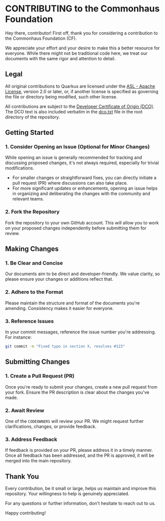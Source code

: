 # CONTRIBUTING to the Commonhaus Foundation

Hey there, contributor! First off, thank you for considering a contribution to the Commonhaus Foundation (CF).

We appreciate your effort and your desire to make this a better resource for everyone.
While there might not be traditional code here, we treat our documents with the same rigor and attention to detail.

## Legal

All original contributions to Quarkus are licensed under the
[ASL - Apache License](https://www.apache.org/licenses/LICENSE-2.0), version 2.0 or later,
or, if another license is specified as governing the file or directory being modified, such other license.

All contributions are subject to the [Developer Certificate of Origin (DCO)](https://developercertificate.org/).
The DCO text is also included verbatim in the [dco.txt](dco.txt) file in the root directory of the repository.

## Getting Started

### 1. Consider Opening an Issue (Optional for Minor Changes)

While opening an issue is generally recommended for tracking and discussing proposed changes, it's not always required, especially for trivial modifications.

- For smaller changes or straightforward fixes, you can directly initiate a pull request (PR) where discussions can also take place.
- For more significant updates or enhancements, opening an issue helps in organizing and deliberating the changes with the community and relevant teams.

### 2. Fork the Repository

Fork the repository to your own GitHub account.
This will allow you to work on your proposed changes independently before submitting them for review.

## Making Changes

### 1. Be Clear and Concise

Our documents aim to be direct and developer-friendly.
We value clarity, so please ensure your changes or additions reflect that.

### 2. Adhere to the Format

Please maintain the structure and format of the documents you're amending.
Consistency makes it easier for everyone.

### 3. Reference Issues

In your commit messages, reference the issue number you're addressing. For instance:

```bash
git commit -m "Fixed typo in section X, resolves #123"
```

## Submitting Changes

### 1. Create a Pull Request (PR)

Once you're ready to submit your changes, create a new pull request from your fork. Ensure the PR description is clear about the changes you've made.

### 2. Await Review

One of the `CODEOWNERS` will review your PR.
We might request further clarifications, changes, or provide feedback.

### 3. Address Feedback

If feedback is provided on your PR, please address it in a timely manner.
Once all feedback has been addressed, and the PR is approved, it will be merged into the main repository.

## Thank You

Every contribution, be it small or large, helps us maintain and improve this repository.
Your willingness to help is genuinely appreciated.

For any questions or further information, don't hesitate to reach out to us.

Happy contributing!
